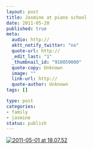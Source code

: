 ```yaml
--- 
layout: post
title: Jasmine at piano school
date: 2011-05-20
published: true
meta: 
  audio: http://
  aktt_notify_twitter: "no"
  quote-url: http://
  _edit_last: "1"
  _thumbnail_id: "910059000"
  quote-copy: Unknown
  image: ""
  link-url: http://
  quote-author: Unknown
tags: []

type: post
categories: 
- family
- jasmine
status: publish
---
```



[![](http://media.eick.us/2011/05/2011-05-01-at-18.07.52-329x500.jpg "2011-05-01 at 18.07.52")](http://media.eick.us/2011/05/2011-05-01-at-18.07.52.jpg)
